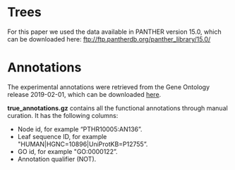 # Trees

For this paper we used the data available in PANTHER version 15.0, which can
be downloaded here: ftp://ftp.pantherdb.org/panther_library/15.0/

# Annotations

The experimental annotations were retrieved from the Gene Ontology release
2019-02-01, which can be downloaded [here](https://zenodo.org/record/2555603).

**true_annotations.gz** contains all the functional annotations through manual curation.
It has the following columns:

-  Node id, for example “PTHR10005:AN136”. 
-  Leaf sequence ID, for example "HUMAN|HGNC=10896|UniProtKB=P12755”.
-  GO id, for example "GO:0000122”. 
-  Annotation qualifier (NOT).

